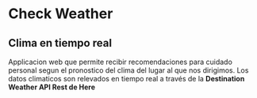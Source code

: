# Check Weather

## Clima en tiempo real

Applicacion web que permite recibir recomendaciones para cuidado personal segun el pronostico del clima del lugar al que nos dirigimos. Los datos climaticos son relevados en tiempo real a través de la **Destination Weather API Rest de Here**
```